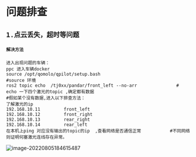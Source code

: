 # 问题排查

## `1.点云丢失，超时等问题`

#### `解决方法`

```shell
进入出现问题的车辆：
ppc 进入车辆docker
source /opt/qomolo/qpilot/setup.bash                                   #source 环境
ros2 topic echo  /tj0xx/pandar/front_left --no-arr               # echo 一下四个激光的topic ,确定都有数据
#假如某个没有数据,进入以下排查方法：
了解激光的ip
192.168.10.11         front_left
192.168.10.12         front_right
192.168.10.13         rear_right
192.168.10.14         rear_left
在本机上ping 对应没有输出的topic的ip  ,查看网络是否通信正常           #不同网络则证明何塞激光连线存在异常。
```

![image-20220805184615487](/home/westwell/.config/Typora/typora-user-images/image-20220805184615487.png)



